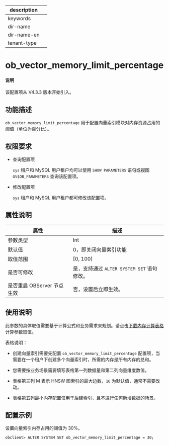 |description||
|---|---|
|keywords||
|dir-name||
|dir-name-en||
|tenant-type||

# ob_vector_memory_limit_percentage 

<main id="notice" type='explain'>
  <h4>说明</h4>
  <p>该配置项从 V4.3.3 版本开始引入。</p>
</main>

## 功能描述

`ob_vector_memory_limit_percentage` 用于配置向量索引模块对内存资源占用的阈值（单位为百分比）。

## 权限要求

* 查询配置项

  `sys` 租户和 MySQL 用户租户均可以使用 `SHOW PARAMETERS` 语句或视图 `GV$OB_PARAMETERS` 查询该配置项。

* 修改配置项

  `sys` 租户和 MySQL 用户租户都可修改该配置项。

## 属性说明

|      **属性**      |   **描述**   |
|--------------------|--------------|
| 参数类型             | Int         |
| 默认值               | 0，即关闭向量索引功能       |
| 取值范围             | [0, 100) |
| 是否可修改           | 是，支持通过 `ALTER SYSTEM SET` 语句修改。|
| 是否重启 OBServer 节点生效 | 否，设置后立即生效。     |

## 使用说明

此参数的具体取值需要基于计算公式和业务需求来规划。请点击[下载内存计算表格](https://obbusiness-private.oss-cn-shanghai.aliyuncs.com/doc/img/observer/V4.3.3/%E5%86%85%E5%AD%98%E8%AE%A1%E7%AE%97.xlsx)计算参数取值。

表格说明：

* 创建向量索引需要先配置 `ob_vector_memory_limit_percentage` 配置项，当需要在一个租户下创建多个向量索引时，所需的内存是所有内存的总和。

* 您需要按业务场景需要填写表格第一列数据量和第二列向量维度数值。

* 表格第三列 M 表示 HNSW 图索引的最大边数，`16` 为默认值，通常不需要改动。

* 表格第五列最小内存配置仅用于后建索引，且不进行任何新增数据的场景。

## 配置示例

设置向量索引内存占用的阈值为 30%。

```shell
obclient> ALTER SYSTEM SET ob_vector_memory_limit_percentage = 30;
```
